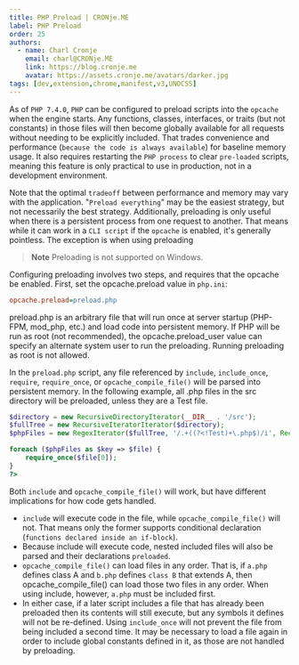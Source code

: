 ```yaml
---
title: PHP Preload | CRONje.ME
label: PHP Preload
order: 25
authors:
  - name: Charl Cronje
    email: charl@CRONje.ME
    link: https://blog.cronje.me
    avatar: https://assets.cronje.me/avatars/darker.jpg
tags: [dev,extension,chrome,manifest,v3,UNOCSS]
---
```


As of `PHP 7.4.0`, `PHP` can be configured to preload scripts into the `opcache` when the engine starts. Any functions, classes, interfaces, or traits (but not constants) in those files will then become globally available for all requests without needing to be explicitly included. That trades convenience and performance (`because the code is always available`) for baseline memory usage. It also requires restarting the `PHP process` to clear `pre-loaded` scripts, meaning this feature is only practical to use in production, not in a development environment.

Note that the optimal `tradeoff` between performance and memory may vary with the application. "`Preload everything`" may be the easiest strategy, but not necessarily the best strategy. Additionally, preloading is only useful when there is a persistent process from one request to another. That means while it can work in a `CLI script` if the `opcache` is enabled, it's generally pointless. The exception is when using preloading

> **Note**
> Preloading is not supported on Windows.

Configuring preloading involves two steps, and requires that the opcache be enabled. First, set the opcache.preload value in `php.ini`:

```ini
opcache.preload=preload.php
```

preload.php is an arbitrary file that will run once at server startup (PHP-FPM, mod_php, etc.) and load code into persistent memory. If PHP will be run as root (not recommended), the opcache.preload_user value can specify an alternate system user to run the preloading. Running preloading as root is not allowed.

In the `preload.php` script, any file referenced by `include`, `include_once`, `require`, `require_once`, or `opcache_compile_file()` will be parsed into persistent memory. In the following example, all .php files in the src directory will be preloaded, unless they are a Test file.

```php
$directory = new RecursiveDirectoryIterator(__DIR__ . '/src');
$fullTree = new RecursiveIteratorIterator($directory);
$phpFiles = new RegexIterator($fullTree, '/.+((?<!Test)+\.php$)/i', RecursiveRegexIterator::GET_MATCH);

foreach ($phpFiles as $key => $file) {
    require_once($file[0]);
}
?>
```

Both `include` and `opcache_compile_file()` will work, but have different implications for how code gets handled.

- `include` will execute code in the file, while `opcache_compile_file()` will not. That means only the former supports conditional declaration (`functions declared inside an if-block`).
- Because include will execute code, nested included files will also be parsed and their declarations `preloaded`.
- `opcache_compile_file()` can load files in any order. That is, if `a.php` defines class A and `b.php` defines `class B` that extends A, then opcache_compile_file() can load those two files in any order. When using include, however, `a.php` must be included first.
- In either case, if a later script includes a file that has already been preloaded then its contents will still execute, but any symbols it defines will not be re-defined. Using `include_once` will not prevent the file from being included a second time. It may be necessary to load a file again in order to include global constants defined in it, as those are not handled by preloading.
